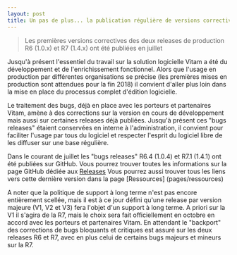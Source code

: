 ```yaml
---
layout: post
title: Un pas de plus... la publication régulière de versions correctives
---
```


> Les premières versions correctives des deux releases de production R6 (1.0.x) et R7 (1.4.x) ont été publiées en juillet

Jusqu'à présent l'essentiel du travail sur la solution logicielle Vitam a été du développement et de l'enrichissement fonctionnel.
Alors que l'usage en production par différentes organisations se précise (les premières mises en production sont attendues pour la fin 2018) 
il convient d'aller plus loin dans la mise en place du processus complet d'édition logicielle.

Le traitement des bugs, déjà en place avec les porteurs et partenaires Vitam, amène à des corrections
sur la version en cours de développement mais aussi sur certaines releases déjà publiées. 
Jusqu'à présent ces "bugs releases" étaient conservées en interne à l'administration, il convient pour faciliter 
l'usage par tous du logiciel et respecter l'esprit du logiciel libre de les diffuser sur une base régulière.

Dans le courant de juillet les "bugs releases" R6.4 (1.0.4) et R7.1 (1.4.1) ont été publiées sur GitHub.
Vous pourrez trouver toutes les informations sur la page GitHub dédiée aux [Releases](https://github.com/ProgrammeVitam/vitam/releases)
Vous pourrez aussi trouver tous les liens vers cette dernière version dans la page [Ressources] (pages/ressources)

A noter que la politique de support à long terme n'est pas encore entièrement scellée, 
mais il est à ce jour défini qu'une release par version majeure (V1, V2 et V3) fera l'objet d'un support à long terme. 
A priori sur la V1 il s'agira de la R7, mais le choix sera fait officiellement en octobre en accord avec les porteurs et partenaires Vitam.
En attendant le "backport" des corrections de bugs bloquants et critiques est assuré sur les deux releases R6 et R7, 
avec en plus celui de certains bugs majeurs et mineurs sur la R7. 
